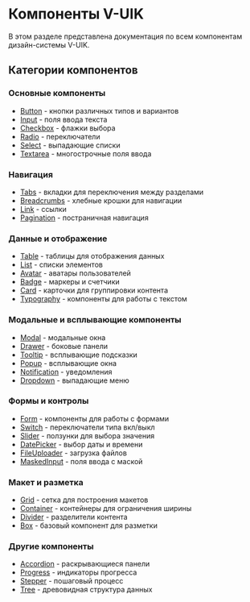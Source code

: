 # Компоненты V-UIK

В этом разделе представлена документация по всем компонентам дизайн-системы V-UIK.

## Категории компонентов

### Основные компоненты

- [Button](./button.md) - кнопки различных типов и вариантов
- [Input](./input.md) - поля ввода текста
- [Checkbox](./checkbox.md) - флажки выбора
- [Radio](./radio.md) - переключатели
- [Select](./select.md) - выпадающие списки
- [Textarea](./textarea.md) - многострочные поля ввода

### Навигация

- [Tabs](./tabs.md) - вкладки для переключения между разделами
- [Breadcrumbs](./breadcrumbs.md) - хлебные крошки для навигации
- [Link](./link.md) - ссылки
- [Pagination](./pagination.md) - постраничная навигация

### Данные и отображение

- [Table](./table.md) - таблицы для отображения данных
- [List](./list.md) - списки элементов
- [Avatar](./avatar.md) - аватары пользователей
- [Badge](./badge.md) - маркеры и счетчики
- [Card](./card.md) - карточки для группировки контента
- [Typography](./typography.md) - компоненты для работы с текстом

### Модальные и всплывающие компоненты

- [Modal](./modal.md) - модальные окна
- [Drawer](./drawer.md) - боковые панели
- [Tooltip](./tooltip.md) - всплывающие подсказки
- [Popup](./popup.md) - всплывающие окна
- [Notification](./notification.md) - уведомления
- [Dropdown](./dropdown.md) - выпадающие меню

### Формы и контролы

- [Form](./form.md) - компоненты для работы с формами
- [Switch](./switch.md) - переключатели типа вкл/выкл
- [Slider](./slider.md) - ползунки для выбора значения
- [DatePicker](./date-picker.md) - выбор даты и времени
- [FileUploader](./file-uploader.md) - загрузка файлов
- [MaskedInput](./masked-input.md) - поля ввода с маской

### Макет и разметка

- [Grid](./grid.md) - сетка для построения макетов
- [Container](./container.md) - контейнеры для ограничения ширины
- [Divider](./divider.md) - разделители контента
- [Box](./box.md) - базовый компонент для разметки

### Другие компоненты

- [Accordion](./accordion.md) - раскрывающиеся панели
- [Progress](./progress.md) - индикаторы прогресса
- [Stepper](./stepper.md) - пошаговый процесс
- [Tree](./tree.md) - древовидная структура данных 